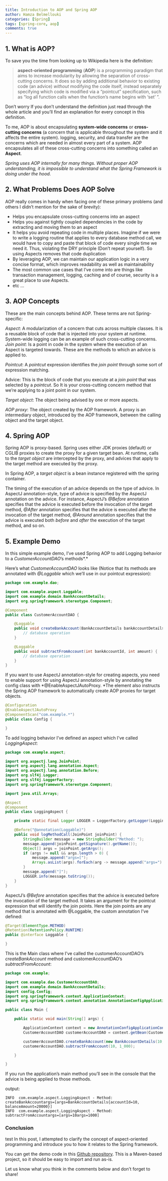 ```yaml
---
title: Introduction to AOP and Spring AOP
author: Hamza Belmellouki
categories: [Spring]
tags: [spring-core, aop]
comments: true
---
```


## 1. What is AOP?

To save you the time from looking up to Wikipedia here is the definition:
> **aspect-oriented programming** (**AOP**) is a programming paradigm that aims to increase modularity by allowing the separation of cross-cutting concerns. It does so by adding additional behavior to existing code (an advice) *without* modifying the code itself, instead separately specifying which code is modified via a “pointcut” specification, such as “log all function calls when the function’s name begins with ‘set’ ”.

Don’t worry If you don’t understand the definition just read through the whole article and you’ll find an explanation for every concept in this definition.

To me, AOP is about encapsulating **system-wide concerns** or **cross-cutting concerns** (a concern that is applicable throughout the system and it affects the entire system). logging, security, and data transfer are the concerns which are needed in almost every part of a system. AOP encapsulates all of these cross-cutting concerns into something called an **Aspect**.

*Spring uses AOP internally for many things. Without proper AOP understanding, it is impossible to understand what the Spring Framework is doing under the hood.*

## 2. What Problems Does AOP Solve

AOP really comes in handy when facing one of these primary problems (and others I didn’t mention for the sake of brevity):

* Helps you encapsulate cross-cutting concerns into an aspect
* Helps you against tightly coupled dependencies in the code by extracting and moving them to an aspect
* It helps you avoid repeating code in multiple places. Imagine if we were to write a logging routine that applies to every database method call, we would have to copy and paste that block of code every single time we need it. Thus, violating the DRY principle (Don’t repeat yourself). So using Aspects removes that code duplication
* By leveraging AOP, we can maintain our application logic in a very concise format, which improves readability as well as maintainability
* The most common use cases that I’ve come into are things like transaction management, logging, caching and of course, security is a great place to use Aspects.
* etc …

## 3. AOP Concepts

These are the main concepts behind AOP. These terms are not Spring-specific:

*Aspect*: A modularization of a concern that cuts across multiple classes. It is a reusable block of code that is injected into your system at runtime. System-wide logging can be an example of such cross-cutting concerns.
*Join point*: Is a point in code in the system where the execution of an Aspect is targeted towards. These are the methods to which an advice is applied to.

*Pointcut*: A *pointcut* expression identifies the *join point* through some sort of expression matching.

Advice: This is the block of code that you execute at a *join point* that was selected by a *pointcut*. So It is your cross-cutting concern method that we’re applying to a joint point in our system.

*Target object*: The object being advised by one or more aspects.

*AOP proxy*: The object created by the AOP framework. A proxy is an intermediary object, introduced by the AOP framework, between the calling object and the target object.

## 4. Spring AOP

Spring AOP is proxy-based. Spring uses either JDK proxies (default) or CGLIB proxies to create the proxy for a given target bean. At runtime, calls to the *target object* are intercepted by the proxy, and advices that apply to the target method are executed by the proxy.

In Spring AOP, a *target object* is a bean instance registered with the spring container.

The timing of the execution of an advice depends on the type of advice. In AspectJ annotation-style, type of advice is specified by the AspectJ annotation on the advice. For instance, AspectJ’s *@Before* annotation specifies that the advice is executed before the invocation of the target method, *@After* annotation specifies that the advice is executed after the invocation of the target method, *@Around* annotation specifies that the advice is executed both *before* and *after* the execution of the target method, and so on.

## 5. Example Demo

In this simple example demo, I’ve used Spring AOP to add Logging behavior to a *CustomerAccountDAO*’s methods*.*

Here’s what *CustomerAccountDAO* looks like (Notice that its methods are annotated with *@Loggable* which we’ll use in our pointcut expression):

```java
package com.example.dao;

import com.example.aspect.Loggable;
import com.example.domain.BankAccountDetails;
import org.springframework.stereotype.Component;

@Component
public class CustomerAccountDAO {

    @Loggable
    public void createBankAccount(BankAccountDetails bankAccountDetails) {
        // database operation
    }

    @Loggable
    public void subtractFromAccount(int bankAccountId, int amount) {
        // database operation
    }
}
```

If you want to use AspectJ annotation-style for creating aspects, you need to enable support for using AspectJ annotation-style by annotating the config class with *@EnableAspectJAutoProxy. *The element also instructs the Spring AOP framework to automatically create AOP proxies for target objects.

```java
@Configuration
@EnableAspectJAutoProxy
@ComponentScan("com.example.*")
public class Config {

}
```

To add logging behavior I’ve defined an aspect which I’ve called *LoggingAspect*:

```java
package com.example.aspect;

import org.aspectj.lang.JoinPoint;
import org.aspectj.lang.annotation.Aspect;
import org.aspectj.lang.annotation.Before;
import org.slf4j.Logger;
import org.slf4j.LoggerFactory;
import org.springframework.stereotype.Component;

import java.util.Arrays;

@Aspect
@Component
public class LoggingAspect {

    private static final Logger LOGGER = LoggerFactory.getLogger(LoggingAspect.class);

    @Before("@annotation(Loggable)")
    public void logMethodCall(JoinPoint joinPoint) {
        StringBuilder message = new StringBuilder("Method: ");
        message.append(joinPoint.getSignature().getName());
        Object[] args = joinPoint.getArgs();
        if (args != null && args.length > 0) {
            message.append("args=[");
            Arrays.asList(args).forEach(arg -> message.append("args=").append(arg));
        }
        message.append("]");
        LOGGER.info(message.toString());
    }
}
```

AspectJ’s *@Before* annotation specifies that the advice is executed before the invocation of the target method. It takes an argument for the pointcut expression that will identify the join points. Here the join points are any method that is annotated with @Loggable, the custom annotation I’ve defined:

```java
@Target(ElementType.METHOD)
@Retention(RetentionPolicy.RUNTIME)
public @interface Loggable {

}
```

This is the Main class where I’ve called the customerAccountDAO’s *createBankAccount* method and customerAccountDAO’s *subtractFromAccount*:

```java
package com.example;

import com.example.dao.CustomerAccountDAO;
import com.example.domain.BankAccountDetails;
import config.Config;
import org.springframework.context.ApplicationContext;
import org.springframework.context.annotation.AnnotationConfigApplicationContext;

public class Main {

    public static void main(String[] args) {

        ApplicationContext context = new AnnotationConfigApplicationContext(Config.class);
        CustomerAccountDAO customerAccountDAO = context.getBean(CustomerAccountDAO.class);

        customerAccountDAO.createBankAccount(new BankAccountDetails(10, 20_000));
        customerAccountDAO.subtractFromAccount(10, 1_000);

    }

}
```

If you run the application’s main method you’ll see in the console that the advice is being applied to those methods.

output:
```
INFO  com.example.aspect.LoggingAspect - Method: createBankAccountargs=[args=BankAccountDetails{accountId=10, balanceAmount=20000}]
INFO  com.example.aspect.LoggingAspect - Method: subtractFromAccountargs=[args=10args=1000]
```
### Conclusion
test
In this post, I attempted to clarify the concept of aspect-oriented programming and introduce you to how it relates to the Spring framework.

You can get the demo code in this [Github repository](http://bit.ly/33bpjE0). This is a Maven-based project, so it should be easy to import and run as-is.

Let us know what you think in the comments below and don’t forget to share!
